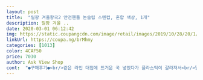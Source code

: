 ```yaml
---
layout: post 
title:  "릴팡 겨울왕국2 안전핸들 논슬립 스텐컵, 혼합 색상, 1개" 
description: 릴팡 겨울 ..
date: 2020-03-01 06:12:42 
img: https://static.coupangcdn.com/image/retail/images/2019/10/28/20/1/ac0929f2-4791-474d-a62b-435f42e76495.jpg 
linkUrl: https://coupa.ng/brMhmy 
categories: [1013] 
color: 4CAF50 
price: 7030 
author: Ask View Shop 
cont:  "●구매후기●<br/>같은 라인 대접에 뜨거운 국 넣었다가 플라스틱이 갈라져서<br/>딸아이꺼랑 아들꺼 하나씩 해서 주문했는데<br/>밑바닥도 논슬립 여부의 차이가 있구요<br/>사진이 이상한데^^;;올라프가 더 작아요<br/>아이가 이 제품 배송되어서 좋아했는데... <br/> 아쉽네요.<br/><br/>얼집 양치컵으로 보내려고<br/>엘사랑 안나그림있는 거랑 크기차이가 있었네요.<br/><br/>울딸 생일 선물 사달하고 해서 사줬습이다<br/>정말 귀욥고 예뻐요~~<br/>좀 작아서 아쉬어요... <br/><br/>찬물로 설거지 하고 있는데 따따닥 소리가 나면서<br/>찬물에도 (얼음물 아니고 수돗물 찬물) 이리 갈라지네요.<br/><br/>참고로 저희딸은 고3입니다<br/>컵은 조심히 사용하고 있었는데<br/>플라스틱 부분이 갈라졌어요.<br/><br/>" 
---
```

